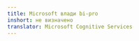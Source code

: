 ```yaml
---
title: Microsoft влади bi-pro
inshort: не визначено
translator: Microsoft Cognitive Services
---
```




